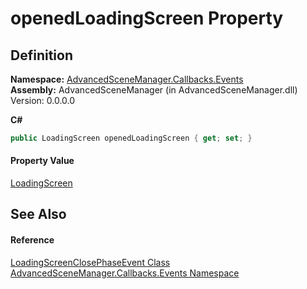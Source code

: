 # openedLoadingScreen Property




## Definition
**Namespace:** <a href="N_AdvancedSceneManager_Callbacks_Events">AdvancedSceneManager.Callbacks.Events</a>  
**Assembly:** AdvancedSceneManager (in AdvancedSceneManager.dll) Version: 0.0.0.0

**C#**
``` C#
public LoadingScreen openedLoadingScreen { get; set; }
```



#### Property Value
<a href="T_AdvancedSceneManager_Loading_LoadingScreen">LoadingScreen</a>

## See Also


#### Reference
<a href="T_AdvancedSceneManager_Callbacks_Events_LoadingScreenClosePhaseEvent">LoadingScreenClosePhaseEvent Class</a>  
<a href="N_AdvancedSceneManager_Callbacks_Events">AdvancedSceneManager.Callbacks.Events Namespace</a>  
